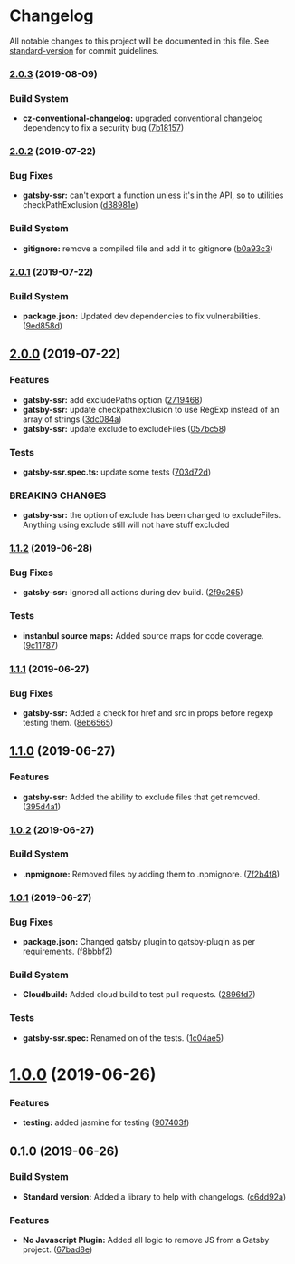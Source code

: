 # Changelog

All notable changes to this project will be documented in this file. See [standard-version](https://github.com/conventional-changelog/standard-version) for commit guidelines.

### [2.0.3](https://github.com/itmayziii/gatsby-plugin-no-javascript/compare/v2.0.2...v2.0.3) (2019-08-09)


### Build System

* **cz-conventional-changelog:** upgraded conventional changelog dependency to fix a security bug ([7b18157](https://github.com/itmayziii/gatsby-plugin-no-javascript/commit/7b18157))



### [2.0.2](https://github.com/itmayziii/gatsby-plugin-no-javascript/compare/v2.0.1...v2.0.2) (2019-07-22)


### Bug Fixes

* **gatsby-ssr:** can't export a function unless it's in the API, so to utilities checkPathExclusion ([d38981e](https://github.com/itmayziii/gatsby-plugin-no-javascript/commit/d38981e))


### Build System

* **gitignore:** remove a compiled file and add it to gitignore ([b0a93c3](https://github.com/itmayziii/gatsby-plugin-no-javascript/commit/b0a93c3))



### [2.0.1](https://github.com/itmayziii/gatsby-plugin-no-javascript/compare/v2.0.0...v2.0.1) (2019-07-22)


### Build System

* **package.json:** Updated dev dependencies to fix vulnerabilities. ([9ed858d](https://github.com/itmayziii/gatsby-plugin-no-javascript/commit/9ed858d))



## [2.0.0](https://github.com/itmayziii/gatsby-plugin-no-javascript/compare/v1.1.2...v2.0.0) (2019-07-22)


### Features

* **gatsby-ssr:** add excludePaths option ([2719468](https://github.com/itmayziii/gatsby-plugin-no-javascript/commit/2719468))
* **gatsby-ssr:** update checkpathexclusion to use RegExp instead of an array of strings ([3dc084a](https://github.com/itmayziii/gatsby-plugin-no-javascript/commit/3dc084a))
* **gatsby-ssr:** update exclude to excludeFiles ([057bc58](https://github.com/itmayziii/gatsby-plugin-no-javascript/commit/057bc58))


### Tests

* **gatsby-ssr.spec.ts:** update some tests ([703d72d](https://github.com/itmayziii/gatsby-plugin-no-javascript/commit/703d72d))


### BREAKING CHANGES

* **gatsby-ssr:** the option of exclude has been changed to excludeFiles. Anything using exclude
still will not have stuff excluded



### [1.1.2](https://github.com/itmayziii/gatsby-plugin-no-javascript/compare/v1.1.1...v1.1.2) (2019-06-28)


### Bug Fixes

* **gatsby-ssr:** Ignored all actions during dev build. ([2f9c265](https://github.com/itmayziii/gatsby-plugin-no-javascript/commit/2f9c265))


### Tests

* **instanbul source maps:** Added source maps for code coverage. ([9c11787](https://github.com/itmayziii/gatsby-plugin-no-javascript/commit/9c11787))



### [1.1.1](https://github.com/itmayziii/gatsby-plugin-no-javascript/compare/v1.1.0...v1.1.1) (2019-06-27)


### Bug Fixes

* **gatsby-ssr:** Added a check for href and src in props before regexp testing them. ([8eb6565](https://github.com/itmayziii/gatsby-plugin-no-javascript/commit/8eb6565))



## [1.1.0](https://github.com/itmayziii/gatsby-plugin-no-javascript/compare/v1.0.2...v1.1.0) (2019-06-27)


### Features

* **gatsby-ssr:** Added the ability to exclude files that get removed. ([395d4a1](https://github.com/itmayziii/gatsby-plugin-no-javascript/commit/395d4a1))



### [1.0.2](https://github.com/itmayziii/gatsby-plugin-no-javascript/compare/v1.0.1...v1.0.2) (2019-06-27)


### Build System

* **.npmignore:** Removed files by adding them to .npmignore. ([7f2b4f8](https://github.com/itmayziii/gatsby-plugin-no-javascript/commit/7f2b4f8))



### [1.0.1](https://github.com/itmayziii/gatsby-plugin-no-javascript/compare/v1.0.0...v1.0.1) (2019-06-27)


### Bug Fixes

* **package.json:** Changed gatsby plugin to gatsby-plugin as per requirements. ([f8bbbf2](https://github.com/itmayziii/gatsby-plugin-no-javascript/commit/f8bbbf2))


### Build System

* **Cloudbuild:** Added cloud build to test pull requests. ([2896fd7](https://github.com/itmayziii/gatsby-plugin-no-javascript/commit/2896fd7))


### Tests

* **gatsby-ssr.spec:** Renamed on of the tests. ([1c04ae5](https://github.com/itmayziii/gatsby-plugin-no-javascript/commit/1c04ae5))



# [1.0.0](https://github.com/itmayziii/gatsby-plugin-no-javascript/compare/v0.1.0...v1.0.0) (2019-06-26)


### Features

* **testing:** added jasmine for testing ([907403f](https://github.com/itmayziii/gatsby-plugin-no-javascript/commit/907403f))



## 0.1.0 (2019-06-26)


### Build System

* **Standard version:** Added a library to help with changelogs. ([c6dd92a](https://github.com/itmayziii/gatsby-plugin-no-javascript/commit/c6dd92a))


### Features

* **No Javascript Plugin:** Added all logic to remove JS from a Gatsby project. ([67bad8e](https://github.com/itmayziii/gatsby-plugin-no-javascript/commit/67bad8e))
